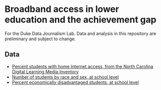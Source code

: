 # Broadband access in lower education and the achievement gap

For the Duke Data Journalism Lab. Data and analysis in this repository are preliminary and subject to change.

## Data
- [Percent students with home Internet access, from the North Carolina Digital Learning Media Inventory](https://sites.google.com/dpi.nc.gov/dlmi/home)
- [Number of students by race and sex, at school level](http://apps.schools.nc.gov/ords/f?p=145:221:::NO:::)
- [Percent economically disadvantaged students, at school level](https://www.dpi.nc.gov/data-reports/school-report-cards/school-report-card-resources-researchers)
